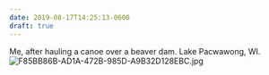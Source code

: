 ```yaml
---
date: 2019-08-17T14:25:13-0600
draft: true
---
```




Me, after hauling a canoe over a beaver dam. Lake Pacwawong, WI. ![F85BB86B-AD1A-472B-985D-A9B32D128EBC.jpg](http://ianwhitney.micro.blog/uploads/2019/d8088a802b.jpg)



